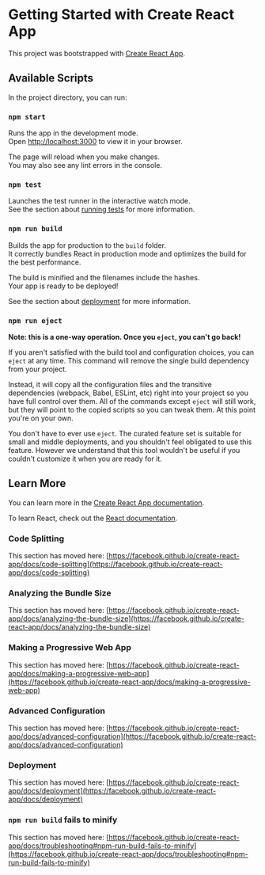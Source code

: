 <!--
------------------------------------------------------------------------------
| PARCIAL #1 DESARROLLO DE APLICACIONES MOVILES AVANZADAS                    |
| ALUMNO: DENNYS VLADIMIR NAVARRETE SIBRIAN                                  |
| CARNET: NS100221                                                           |
| DOCENTE: WILFREDO BENJAMIN MAGAÑA MARTINEZ                                 |                                                          
| PROYECTO: API PAISES Y SU INFORMACION, https://restcountries.com/v3.1/all  |
------------------------------------------------------------------------------

1. Como primer punto empezamos con elegir de que sera nuestra app que en mi caso sera que me muestre informacion
   de un pais aleatorio.
   


2. Luego pasamos con la instalacion de los programas requeridos:

   -En este caso NODE.JS en el cual activaremos el NPM y el AXION que nos ayudará a hacer las solicitudes HTTP a la API.
   -Tambien nos descargamos el Visual Studio Code en el cual descargaremos la extencion de JavaScript.



3. Luego pasaremos a la creacion de nuestro proyecto desde la terminal o CMD y colocaremos lo siguiente:
   -npx create-react-app parcial1ns100221 y todo esto con letras minusculas para evitar errores.



4. Luego de esto se nos creara una carpeta con todo lo necesario para trabajar dentro de Visual Studio code asi que solo
   Procederemos a arrastrar esta carpeta al Visual Studio Code.



5. Luego trabajaremos en el apartado de Visual Studio Code en donde abriremos el archivo APP.JS y aca daremos lo que es la funcionalidad
   Aca trabajaremos el apartado de React que mostrara la informacion sobre un pais aleatorio obtenida de la API y que se actualiza automaticamente
   cada 10 segundos, aca dejo el codigo que utilice en el App.js:
   
import React, { useState, useEffect } from 'react';
import axios from 'axios';
import './App.css';

function App() {
  const [pais, setPais] = useState(null);
  const [error, setError] = useState(null);
  const [cargando, setCargando] = useState(true);
  const [tiempoRestante, setTiempoRestante] = useState(10);

  const obtenerPais = async () => {
    try {
      const respuesta = await axios.get('https://restcountries.com/v3.1/all');
      const paisAleatorio = respuesta.data[Math.floor(Math.random() * respuesta.data.length)];
      setPais({
        nombre: paisAleatorio.translations.spa.common,
        poblacion: paisAleatorio.population.toLocaleString(),
        region: paisAleatorio.region,
        capital: paisAleatorio.capital ? paisAleatorio.capital[0] : 'N/A',
        bandera: paisAleatorio.flags.svg,
      });
      setError(null);
      setCargando(false);
    } catch (error) {
      console.error("Error al obtener datos:", error.message || error);
      setError('Error al obtener los datos. Intenta recargar la página.');
      setCargando(false);
    }
  };

  useEffect(() => {
    obtenerPais();
    const intervalo = setInterval(() => {
      obtenerPais();
      setTiempoRestante(10);
    }, 10000);

    const cuentaRegresiva = setInterval(() => {
      setTiempoRestante(prev => prev > 0 ? prev - 1 : 0);
    }, 1000);

    return () => {
      clearInterval(intervalo);
      clearInterval(cuentaRegresiva);
    };
  }, []);

  if (cargando) return <p className="cargando">Cargando datos...</p>;
  if (error) return <p className="error">{error}</p>;

  return (
    <div className="app">
      <header className="header">
        <h1>Explorador de Países</h1>
      </header>
      <main className="main-content">
        {pais && (
          <div className="info-card">
            <img className="flag" src={pais.bandera} alt={`Bandera de ${pais.nombre}`} />
            <div className="info-details">
              <h2>{pais.nombre}</h2>
              <p><strong>Capital:</strong> {pais.capital}</p>
              <p><strong>Población:</strong> {pais.poblacion}</p>
              <p><strong>Región:</strong> {pais.region}</p>
            </div>
          </div>
        )}
        <footer className="footer">
          <p>Actualización en: {tiempoRestante} segundos</p>
        </footer>
      </main>
    </div>
  );
}

export default App;




6.  Luego tenemos que hacer el diseño el cual sera CSS entonces trabajaremos en el apartado APP.CSS en el cual agregamos estos diseños
aca dejo el codigo:

body {
  font-family: 'Arial', sans-serif;
  margin: 0;
  padding: 0;
  display: flex;
  height: 100vh;
  background-color: #f5f5f5;
  align-items: center;
  justify-content: center;
}

.app {
  display: flex;
  flex-direction: column;
  width: 90%;
  max-width: 1200px;
}

.header {
  background-color: #2c3e50;
  color: white;
  padding: 20px;
  text-align: center;
  border-radius: 8px 8px 0 0;
  box-shadow: 0 2px 5px rgba(0, 0, 0, 0.1);
}

.main-content {
  background-color: white;
  border-radius: 0 0 8px 8px;
  padding: 20px;
  box-shadow: 0 2px 5px rgba(0, 0, 0, 0.1);
  display: flex;
  flex-direction: column;
  align-items: center;
}

.info-card {
  display: flex;
  flex-direction: column;
  align-items: center;
  border-radius: 10px;
  overflow: hidden;
  width: 100%;
  max-width: 600px;
  background-color: #ffffff;
  box-shadow: 0 4px 8px rgba(0, 0, 0, 0.1);
  padding: 20px;
  text-align: center;
}

.info-card .flag {
  width: 100%;
  max-width: 300px;
  border-radius: 8px;
  margin-bottom: 15px;
}

.info-details {
  padding: 10px;
}

.info-details h2 {
  font-size: 1.8em;
  margin: 10px 0;
  color: #333;
}

.info-details p {
  font-size: 1.2em;
  margin: 5px 0;
  color: #555;
}

.footer {
  margin-top: 20px;
  font-size: 1.1em;
  color: #333;
}




7. Mi proyecto tambien cuenta con su debido manejo de errores de la siguiente manera:

- Captura de Errores: Utiliza un bloque try/catch en la función obtenerPais.
- Actualización de Estado: Si ocurre un error, actualiza el estado error con un mensaje y establece cargando en false.
- Mostrar Mensaje: Muestra el mensaje de error en la interfaz si error no es null.



8. Ya como los ultimos pasos guardamos todo y procedemos a abrir una nueva terminal dentro de nuestro proyecto en el cual colocaremos el siguiente comando:

npm start 

Y solo esperamos ya que nos direccionara a nuestro navegador en donde veremos todo el funcionamiento de nuestra app, aca dejo lo que encontraremos.

-Apartado de Explorador de paises
-Bandera del pais
-Nombre del pais
-Capital de este pais
-Poblacion de este pais
-Region de este pais
-Y la actualizacion que se realiza cada 10 segundos

-->

<!-- ESTO DE ACA ABAJO SE CREA AUTOMATICAMENTE AL CREAR LA CARPETA DESDE LA TERMINAL O CMD-->
# Getting Started with Create React App

This project was bootstrapped with [Create React App](https://github.com/facebook/create-react-app).

## Available Scripts

In the project directory, you can run:

### `npm start`

Runs the app in the development mode.\
Open [http://localhost:3000](http://localhost:3000) to view it in your browser.

The page will reload when you make changes.\
You may also see any lint errors in the console.

### `npm test`

Launches the test runner in the interactive watch mode.\
See the section about [running tests](https://facebook.github.io/create-react-app/docs/running-tests) for more information.

### `npm run build`

Builds the app for production to the `build` folder.\
It correctly bundles React in production mode and optimizes the build for the best performance.

The build is minified and the filenames include the hashes.\
Your app is ready to be deployed!

See the section about [deployment](https://facebook.github.io/create-react-app/docs/deployment) for more information.

### `npm run eject`

**Note: this is a one-way operation. Once you `eject`, you can't go back!**

If you aren't satisfied with the build tool and configuration choices, you can `eject` at any time. This command will remove the single build dependency from your project.

Instead, it will copy all the configuration files and the transitive dependencies (webpack, Babel, ESLint, etc) right into your project so you have full control over them. All of the commands except `eject` will still work, but they will point to the copied scripts so you can tweak them. At this point you're on your own.

You don't have to ever use `eject`. The curated feature set is suitable for small and middle deployments, and you shouldn't feel obligated to use this feature. However we understand that this tool wouldn't be useful if you couldn't customize it when you are ready for it.

## Learn More

You can learn more in the [Create React App documentation](https://facebook.github.io/create-react-app/docs/getting-started).

To learn React, check out the [React documentation](https://reactjs.org/).

### Code Splitting

This section has moved here: [https://facebook.github.io/create-react-app/docs/code-splitting](https://facebook.github.io/create-react-app/docs/code-splitting)

### Analyzing the Bundle Size

This section has moved here: [https://facebook.github.io/create-react-app/docs/analyzing-the-bundle-size](https://facebook.github.io/create-react-app/docs/analyzing-the-bundle-size)

### Making a Progressive Web App

This section has moved here: [https://facebook.github.io/create-react-app/docs/making-a-progressive-web-app](https://facebook.github.io/create-react-app/docs/making-a-progressive-web-app)

### Advanced Configuration

This section has moved here: [https://facebook.github.io/create-react-app/docs/advanced-configuration](https://facebook.github.io/create-react-app/docs/advanced-configuration)

### Deployment

This section has moved here: [https://facebook.github.io/create-react-app/docs/deployment](https://facebook.github.io/create-react-app/docs/deployment)

### `npm run build` fails to minify

This section has moved here: [https://facebook.github.io/create-react-app/docs/troubleshooting#npm-run-build-fails-to-minify](https://facebook.github.io/create-react-app/docs/troubleshooting#npm-run-build-fails-to-minify)
